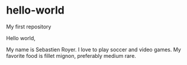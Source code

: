 # hello-world
My first repository

Hello world,

My name is Sebastien Royer. I love to play soccer and video games. My favorite food is fillet mignon, preferably medium rare.
